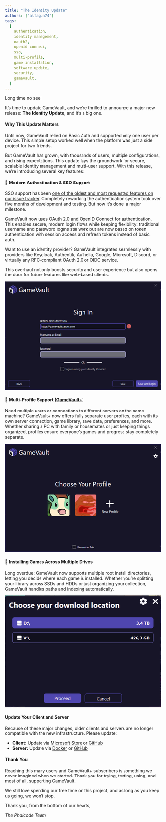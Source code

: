 ```yaml
---
title: "The Identity Update"
authors: ["alfagun74"]
tags:
  [
    authentication,
    identity management,
    oauth2,
    openid connect,
    sso,
    multi-profile,
    game installation,
    software update,
    security,
    gamevault,
  ]
---
```


Long time no see!

It’s time to update GameVault, and we’re thrilled to announce a major new release: **The Identity Update**, and it’s a big one.

#### Why This Update Matters

Until now, GameVault relied on Basic Auth and supported only one user per device. This simple setup worked well when the platform was just a side project for two friends.

But GameVault has grown, with thousands of users, multiple configurations, and rising expectations. This update lays the groundwork for secure, scalable identity management and multi-user support. With this release, we’re introducing several key features:

#### 🔐 Modern Authentication & SSO Support

SSO support has been [one of the oldest and most requested features on our issue tracker](https://github.com/Phalcode/gamevault-backend/issues/6). Completely reworking the authentication system took over five months of development and testing. But now it’s done, a major milestone.

GameVault now uses OAuth 2.0 and OpenID Connect for authentication. This enables secure, modern login flows while keeping flexibility: traditional username and password logins still work but are now based on token authentication with session access and refresh tokens instead of basic auth.

Want to use an identity provider? GameVault integrates seamlessly with providers like Keycloak, Authentik, Authelia, Google, Microsoft, Discord, or virtually any RFC-compliant OAuth 2.0 or OIDC service.

This overhaul not only boosts security and user experience but also opens the door for future features like web-based clients.

![New Login Window](1.png)

#### 👥 Multi-Profile Support ([GameVault+](https://gamevau.lt/gamevault-plus))

Need multiple users or connections to different servers on the same machine? GameVault+ now offers fully separate user profiles, each with its own server connection, game library, save data, preferences, and more. Whether sharing a PC with family or housemates or just keeping things organized, profiles ensure everyone’s games and progress stay completely separate.

![New Profile Window](2.png)

#### 💾 Installing Games Across Multiple Drives

Long overdue: GameVault now supports multiple root install directories, letting you decide where each game is installed. Whether you’re splitting your library across SSDs and HDDs or just organizing your collection, GameVault handles paths and indexing automatically.

![New Storage Selector](3.png)

#### Update Your Client and Server

Because of these major changes, older clients and servers are no longer compatible with the new infrastructure. Please update:

- **Client:** Update via [Microsoft Store](https://apps.microsoft.com/store/detail/gamevault/9PCKDV76GL75) or [GitHub](https://github.com/Phalcode/gamevault-app/releases)
- **Server:** Update via [Docker](https://hub.docker.com/r/phalcode/gamevault-backend) or [GitHub](https://github.com/Phalcode/gamevault-backend)

#### Thank You

Reaching this many users and GameVault+ subscribers is something we never imagined when we started. Thank you for trying, testing, using, and most of all, supporting GameVault.

We still love spending our free time on this project, and as long as you keep us going, we won’t stop.

Thank you, from the bottom of our hearts,
  
_The Phalcode Team_

